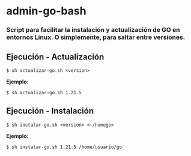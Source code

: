 # admin-go-bash
### Script para facilitar la instalación y actualización de GO en entornos Linux. O simplemente, para saltar entre versiones.

## Ejecución - Actualización
```
$ sh actualizar-go.sh <version>
```

**Ejemplo:**
```
$ sh actualizar-go.sh 1.21.5
```

## Ejecución - Instalación
```
$ sh instalar-go.sh <version> <~/homego>
```

**Ejemplo:**
```
$ sh instalar-go.sh 1.21.5 /home/usuario/go
```
